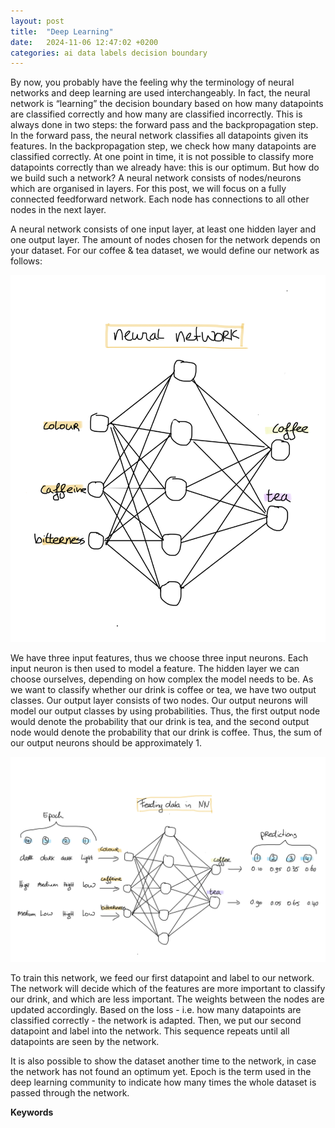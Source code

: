 ```yaml
---
layout: post
title:  "Deep Learning"
date:   2024-11-06 12:47:02 +0200
categories: ai data labels decision boundary
---
```


By now, you probably have the feeling why the terminology of neural networks and deep learning are used interchangeably. In fact, the neural network is “learning” the decision boundary based on how many datapoints are classified correctly and how many are classified incorrectly. <!--more--> This is always done in two steps: the forward pass and the backpropagation step. In the forward pass, the neural network classifies all datapoints given its features. In the backpropagation step, we check how many datapoints are classified correctly. At one point in time, it is not possible to classify more datapoints correctly than we already have: this is our optimum.
But how do we build such a network? A neural network consists of nodes/neurons which are organised in layers. For this post, we will focus on a fully connected feedforward network. Each node has connections to all other nodes in the next layer.

A neural network consists of one input layer, at least one hidden layer and one output layer. The amount of nodes chosen for the network depends on your dataset. For our coffee & tea dataset, we would define our network as follows:

![image](/assets/images/DNN.png) 

We have three input features, thus we choose three input neurons. Each input neuron is then used to model a feature. The hidden layer we can choose ourselves, depending on how complex the model needs to be. As we want to classify whether our drink is coffee or tea, we have two output classes. Our output layer consists of two nodes. Our output neurons will model our output classes by using probabilities. Thus, the first output node would denote the probability that our drink is tea, and the second output node would denote the probability that our drink is coffee. Thus, the sum of our output neurons should be approximately 1.


![image](/assets/images/DNNtraining.png) 

To train this network, we feed our first datapoint and label to our network. The network will decide which of the features are more important to classify our drink, and which are less important. The weights between the nodes are updated accordingly. Based on the loss - i.e. how many datapoints are classified correctly - the network is adapted. Then, we put our second datapoint and label into the network. This sequence repeats until all datapoints are seen by the network.

It is also possible to show the dataset another time to the network, in case the network has not found an optimum yet. Epoch is the term used in the deep learning community to indicate how many times the whole dataset is passed through the network.



<b>Keywords</b>
